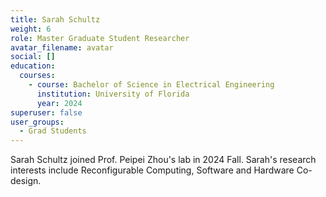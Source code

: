 ```yaml
---
title: Sarah Schultz
weight: 6
role: Master Graduate Student Researcher
avatar_filename: avatar
social: []
education:
  courses:
    - course: Bachelor of Science in Electrical Engineering
      institution: University of Florida
      year: 2024
superuser: false
user_groups:
  - Grad Students
---
```

Sarah Schultz joined Prof. Peipei Zhou's lab in 2024 Fall. Sarah's research interests include Reconfigurable Computing, Software and Hardware Co-design.
